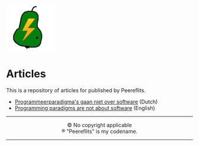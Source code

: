 ![Logo](./img/peereflits-logo.png) 

# Articles

This is a repository of articles for published by Peereflits.

* [Programmeerparadigma's gaan niet over software](./Programmeerparadigmas-gaan-niet-over-software/readme-nl.md) (Dutch)
* [Programming paradigms are not about software](./Programmeerparadigmas-gaan-niet-over-software/readme-en.md) (English)


---

<p align="center">
&copy; No copyright applicable<br />
&#174; "Peereflits" is my codename.
</p>

---
